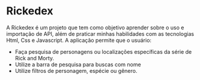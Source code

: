 # Rickedex

A Rickedex é um projeto que tem como objetivo aprender sobre o uso e importação de API, além de praticar minhas habilidades com as tecnologias Html, Css e Javascript. A aplicação permite que o usuário:
- Faça pesquisa de personagens ou localizações específicas da série de Rick and Morty.
- Utilize a barra de pesquisa para buscas com nome
- Utilize filtros de personagem, espécie ou gênero.
